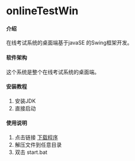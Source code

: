 # onlineTestWin

#### 介绍
在线考试系统的桌面端基于javaSE 的Swing框架开发。

#### 软件架构
这个系统是整个在线考试系统的桌面端。


#### 安装教程

1. 安装JDK
2. 直接启动 

#### 使用说明

1. 点击链接  <a href="http://puldt3hoz.bkt.clouddn.com/zijin.zip">下载程序</a>
2. 解压文件到任意目录
3. 双击 start.bat

